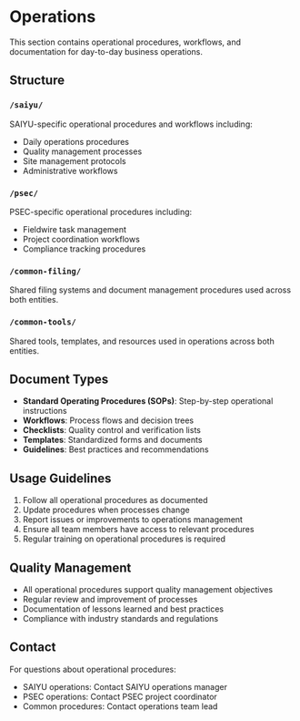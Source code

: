 # Operations

This section contains operational procedures, workflows, and documentation for day-to-day business operations.

## Structure

### `/saiyu/`
SAIYU-specific operational procedures and workflows including:
- Daily operations procedures
- Quality management processes
- Site management protocols
- Administrative workflows

### `/psec/`
PSEC-specific operational procedures including:
- Fieldwire task management
- Project coordination workflows
- Compliance tracking procedures

### `/common-filing/`
Shared filing systems and document management procedures used across both entities.

### `/common-tools/`
Shared tools, templates, and resources used in operations across both entities.

## Document Types

- **Standard Operating Procedures (SOPs)**: Step-by-step operational instructions
- **Workflows**: Process flows and decision trees
- **Checklists**: Quality control and verification lists
- **Templates**: Standardized forms and documents
- **Guidelines**: Best practices and recommendations

## Usage Guidelines

1. Follow all operational procedures as documented
2. Update procedures when processes change
3. Report issues or improvements to operations management
4. Ensure all team members have access to relevant procedures
5. Regular training on operational procedures is required

## Quality Management

- All operational procedures support quality management objectives
- Regular review and improvement of processes
- Documentation of lessons learned and best practices
- Compliance with industry standards and regulations

## Contact

For questions about operational procedures:
- SAIYU operations: Contact SAIYU operations manager
- PSEC operations: Contact PSEC project coordinator
- Common procedures: Contact operations team lead